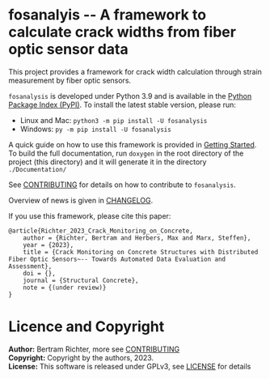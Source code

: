 # fosanalyis -- A framework to calculate crack widths from fiber optic sensor data

This project provides a framework for crack width calculation through strain measurement by fiber optic sensors.

`fosanalysis` is developed under Python 3.9 and is available in the [Python Package Index (PyPI)](https://pypi.org/project/fosanalysis/).
To install the latest stable version, please run:
- Linux and Mac: `python3 -m pip install -U fosanalysis`
- Windows: `py -m pip install -U fosanalysis`

A quick guide on how to use this framework is provided in [Getting Started](./doc/GettingStarted.md).
To build the full documentation, run `doxygen` in the root directory of the project (this directory) and it will generate it in the directory `./Documentation/`

See [CONTRIBUTING](./CONTRIBUTING.md) for details on how to contribute to `fosanalysis`.

Overview of news is given in [CHANGELOG](./CHANGELOG.md).

If you use this framework, please cite this paper:

```
@article{Richter_2023_Crack_Monitoring_on_Concrete,
	author = {Richter, Bertram and Herbers, Max and Marx, Steffen},
	year = {2023},
	title = {Crack Monitoring on Concrete Structures with Distributed Fiber Optic Sensors~-- Towards Automated Data Evaluation and Assessment},
	doi = {},
	journal = {Structural Concrete},
	note = {(under review)}
}
```

# Licence and Copyright
**Author:** Bertram Richter, more see [CONTRIBUTING](./CONTRIBUTING.md)  
**Copyright:** Copyright by the authors, 2023.  
**License:** This software is released under GPLv3, see [LICENSE](./LICENSE) for details